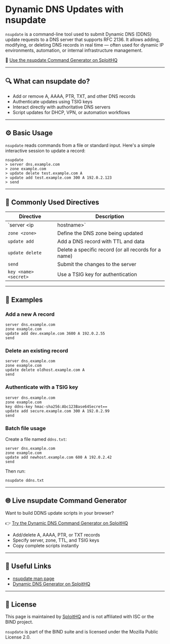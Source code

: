 # Dynamic DNS Updates with nsupdate

`nsupdate` is a command-line tool used to submit Dynamic DNS (DDNS) update requests to a DNS server that supports RFC 2136. It allows adding, modifying, or deleting DNS records in real time — often used for dynamic IP environments, automation, or internal infrastructure management.

🔗 [Use the nsupdate Command Generator on SploitHQ](https://sploithq.com/dynamic-dns)

---

## 🔍 What can nsupdate do?

- Add or remove A, AAAA, PTR, TXT, and other DNS records
- Authenticate updates using TSIG keys
- Interact directly with authoritative DNS servers
- Script updates for DHCP, VPN, or automation workflows

---

## ⚙️ Basic Usage

`nsupdate` reads commands from a file or standard input. Here's a simple interactive session to update a record:

```
nsupdate
> server dns.example.com
> zone example.com
> update delete test.example.com A
> update add test.example.com 300 A 192.0.2.123
> send
```

---

## 🧰 Commonly Used Directives

| Directive              | Description                                           |
|------------------------|-------------------------------------------------------|
| `server <ip|hostname>` | Set the target DNS server                             |
| `zone <zone>`          | Define the DNS zone being updated                     |
| `update add`           | Add a DNS record with TTL and data                    |
| `update delete`        | Delete a specific record (or all records for a name)  |
| `send`                 | Submit the changes to the server                      |
| `key <name> <secret>`  | Use a TSIG key for authentication                     |

---

## 🧪 Examples

### Add a new A record
```
server dns.example.com
zone example.com
update add dev.example.com 3600 A 192.0.2.55
send
```

### Delete an existing record
```
server dns.example.com
zone example.com
update delete oldhost.example.com A
send
```

### Authenticate with a TSIG key
```
server dns.example.com
zone example.com
key ddns-key hmac-sha256:Abc123Base64Secret==
update add secure.example.com 300 A 192.0.2.99
send
```

### Batch file usage
Create a file named `ddns.txt`:
```
server dns.example.com
zone example.com
update add newhost.example.com 600 A 192.0.2.42
send
```
Then run:
```
nsupdate ddns.txt
```

---

## 🌐 Live nsupdate Command Generator

Want to build DDNS update scripts in your browser?

👉 [Try the Dynamic DNS Command Generator on SploitHQ](https://sploithq.com/dynamic-dns)

- Add/delete A, AAAA, PTR, or TXT records
- Specify server, zone, TTL, and TSIG keys
- Copy complete scripts instantly

---

## 🔗 Useful Links

- [nsupdate man page](https://linux.die.net/man/8/nsupdate)
- [Dynamic DNS Generator on SploitHQ](https://sploithq.com/dynamic-dns)

---

## 📄 License

This page is maintained by [SploitHQ](https://sploithq.com) and is not affiliated with ISC or the BIND project.

`nsupdate` is part of the BIND suite and is licensed under the Mozilla Public License 2.0.
